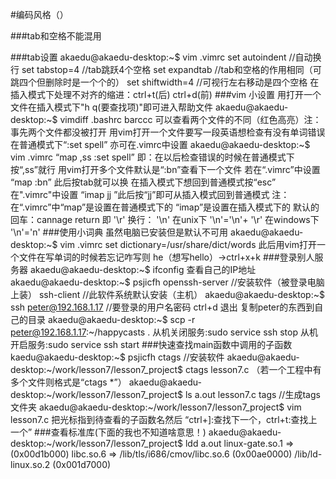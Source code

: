 #编码风格（）

###tab和空格不能混用

###tab设置
	akaedu@akaedu-desktop:~$ vim .vimrc
	set autoindent    //自动换行
	set tabstop=4     //tab跳跃4个空格
	set expandtab     //tab和空格的作用相同（可跳四个但删除时是一个个的）
	set shiftwidth=4  //可视行左右移动是四个空格
    在插入模式下处理不对齐的缩进：ctrl+t(后)  ctrl+d(前) 
###vim 小设置
    用打开一个文件在插入模式下"h q(要查找项)"即可进入帮助文件
    akaedu@akaedu-desktop:~$ vimdiff .bashrc barccc
    可以查看两个文件的不同（红色高亮）注：事先两个文件都没被打开
    用vim打开一个文件要写一段英语想检查有没有单词错误
    在普通模式下“:set spell”  亦可在.vimrc中设置
    akaedu@akaedu-desktop:~$ vim .vimrc 
    “map ,ss :set spell<cr>”
    即：在以后检查错误的时候在普通模式下按“,ss”就行
    用vim打开多个文件默认是“:bn”查看下一个文件
    若在“.vimrc”中设置  “map <tab> :bn<cr>” 此后按tab就可以换
    在插入模式下想回到普通模式按“esc”
    在".vimrc"中设置 “imap jj <esc>”此后按“jj”即可从插入模式回到普通模式
    注：在“.vimrc”中“map”是设置在普通模式下的 “imap”是设置在插入模式下的
    默认的回车：cannage return 即 '\r'  换行： '\n'
    在unix下 '\n'='\n'+ '\r'   在windows下 '\n'='n'
###使用小词典
    虽然电脑已安装但是默认不可用
    akaedu@akaedu-desktop:~$ vim .vimrc
    set dictionary=/usr/share/dict/words
    此后用vim打开一个文件在写单词的时候若忘记咋写则 he（想写hello）->ctrl+x+k
###登录别人服务器
    akaedu@akaedu-desktop:~$ ifconfig 查看自己的IP地址   
    akaedu@akaedu-desktop:~$ psjicfh openssh-server //安装软件（被登录电脑上装）
                                     ssh-client     //此软件系统默认安装（主机）
    akaedu@akaedu-desktop:~$ ssh peter@192.168.1.17 //要登录的用户名密码
    ctrl+d 退出 
    复制peter的东西到自己的目录
    akaedu@akaedu-desktop:~$ scp -r peter@192.168.1.17:~/happycasts .
    从机关闭服务:sudo service ssh stop
    从机开启服务:sudo service ssh start
###快速查找main函数中调用的子函数
    kaedu@akaedu-desktop:~$ psjicfh ctags //安装软件
    akaedu@akaedu-desktop:~/work/lesson7/lesson7_project$ ctags lesson7.c
    （若一个工程中有多个文件则格式是“ctags *”）
    akaedu@akaedu-desktop:~/work/lesson7/lesson7_project$ ls
    a.out  lesson7.c  tags     //生成tags文件夹
    akaedu@akaedu-desktop:~/work/lesson7/lesson7_project$ vim lesson7.c
    把光标指到待查看的子函数名然后 “ctrl+]:查找下一个，ctrl+t:查找上一个”
###查看标准库(下面的我也不知道啥意思！)
    akaedu@akaedu-desktop:~/work/lesson7/lesson7_project$ ldd a.out
            linux-gate.so.1 =>  (0x00d1b000)
            libc.so.6 => /lib/tls/i686/cmov/libc.so.6 (0x00ae0000)
            /lib/ld-linux.so.2 (0x001d7000)
